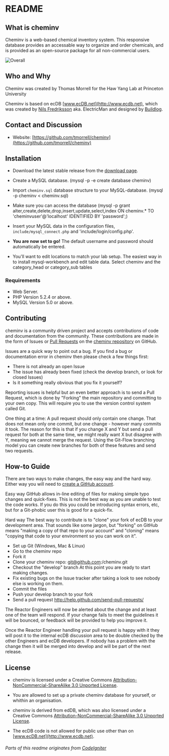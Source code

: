 ﻿README
====

## What is cheminv

Cheminv is a web-based chemical inventory system.  This responsive database provides an accessable way to organize and order chemicals, and is provided as an open-source package for all non-commercial users.  

![Overall](http://www.aminodesigns.com/images/overview_s.png)

## Who and Why

Cheminv was created by Thomas Morrell for the Haw Yang Lab at Princeton University

Cheminv is based on ecDB [www.ecDB.net](http://www.ecdb.net), which was created by [Nils Fredriksson](http://nilsf.se) aka. ElectricMan and designed by [Buildlog](http://buildlog.se). 

## Contact and Discussion

* Website: [https://github.com/tmorrell/cheminv](https://github.com/tmorrell/cheminv)

## Installation

- Download the latest stable release from the [download page](https://github.com/tmorrell/cheminv/downloads).
- Create a MySQL database. (mysql -p -e create database cheminv)
- Import `cheminv.sql` database structure to your MySQL-database. (mysql -p cheminv < cheminv.sql)
- Make sure you can access the database (mysql -p grant alter,create,delete,drop,insert,update,select,index ON cheminv.* TO 'cheminvuser'@'localhost' IDENTIFIED BY 'password';) 
- Insert your MySQL data in the configuration files, `include/mysql_connect.php` and 'include/login/config.php'.
- **You are now set to go!** The default username and password should automatically be entered.

- You'll want to edit locations to match your lab setup.  The easiest way in to
  install mysql-workbench and edit table data.  Select cheminv and the
category_head or category_sub tables

### Requirements

-  Web Server.
-  PHP Version 5.2.4 or above.
-  MySQL Version 5.0 or above.

## Contributing

cheminv is a community driven project and accepts contributions of code
and documentation from the community. These contributions are made in the form
of Issues or [Pull Requests](http://help.github.com/send-pull-requests/) on
the [cheminv repository](https://github.com/tmorrell/cheminv) on GitHub.

Issues are a quick way to point out a bug. If you find a bug or documentation
error in cheminv then please check a few things first:

- There is not already an open Issue
- The issue has already been fixed (check the develop branch, or look for
  closed Issues)
- Is it something really obvious that you fix it yourself?

Reporting issues is helpful but an even better approach is to send a Pull
Request, which is done by "Forking" the main repository and committing to your
own copy. This will require you to use the version control system called Git.

One thing at a time: A pull request should only contain one change. That does
not mean only one commit, but one change - however many commits it took. The
reason for this is that if you change X and Y but send a pull request for both
at the same time, we might really want X but disagree with Y, meaning we
cannot merge the request. Using the Git-Flow branching model you can create
new branches for both of these features and send two requests.

## How-to Guide

There are two ways to make changes, the easy way and the hard way. Either way
you will need to [create a GitHub account](https://github.com/signup/free).

Easy way GitHub allows in-line editing of files for making simple typo changes
and quick-fixes. This is not the best way as you are unable to test the code
works. If you do this you could be introducing syntax errors, etc, but for a
Git-phobic user this is good for a quick-fix.

Hard way The best way to contribute is to "clone" your fork of ecDB to
your development area. That sounds like some jargon, but "forking" on GitHub
means "making a copy of that repo to your account" and "cloning" means
"copying that code to your environment so you can work on it".

-  Set up Git (Windows, Mac & Linux)
-  Go to the cheminv repo
-  Fork it
-  Clone your cheminv repo: git@github.com:<your-name>/cheminv.git
-  Checkout the "develop" branch At this point you are ready to start making
   changes. 
-  Fix existing bugs on the Issue tracker after taking a look to see nobody
   else is working on them.
-  Commit the files
-  Push your develop branch to your fork
-  Send a pull request http://help.github.com/send-pull-requests/

The Reactor Engineers will now be alerted about the change and at least one of
the team will respond. If your change fails to meet the guidelines it will be
bounced, or feedback will be provided to help you improve it.

Once the Reactor Engineer handling your pull request is happy with it they
will post it to the internal ecDB discussion area to be double checked by
the other Engineers and ecDB developers. If nobody has a problem with the
change then it will be merged into develop and will be part of the next
release.

## License

-  cheminv is licensed under a Creative Commons [Attribution-NonCommercial-ShareAlike 3.0 Unported License](http://creativecommons.org/licenses/by-nc-sa/3.0/).
-  You are allowed to set up a private cheminv database for yourself, or whithin an organisation.

- cheminv is derived from edDB, which was also licensed under a Creative Commons [Attribution-NonCommercial-ShareAlike 3.0 Unported License](http://creativecommons.org/licenses/by-nc-sa/3.0/).
-  The ecDB code is not allowed for public use other than on  [www.ecDB.net](http://www.ecdb.net).


###### Parts of this readme originates from [CodeIgniter](https://github.com/EllisLab/CodeIgniter)
